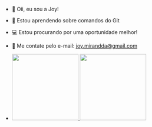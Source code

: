 - 💜 Oii, eu sou a Joy!
- 🌱 Estou aprendendo sobre comandos do Git
- 💻 Estou procurando por uma oportunidade melhor!
- 📲 Me contate pelo e-mail: joy.mirandda@gmail.com

- <div>
  <a href="https://github.com/joymirandda">
  <img height="180cm" src="https://github-readme-stats.vercel.app/api?username=joymirandda&show_icons=true&theme=white&include_all_commits=true&count_private=true"/>
  <img height="180cm" src="https://github-readme-stats.vercel.app/api/top-langs/?username=joymirandda&layout=compact&langs_count=16&theme=dark"/>
</div>
